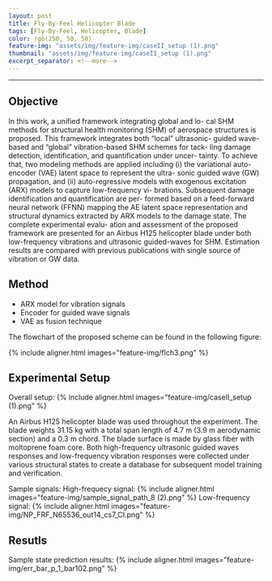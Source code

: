 ```yaml
---
layout: post
title: Fly-By-Feel Helicopter Blade
tags: [Fly-By-Feel, Helicopter, Blade]
color: rgb(250, 50, 50)
feature-img: "assets/img/feature-img/caseII_setup (1).png"
thumbnail: "assets/img/feature-img/caseII_setup (1).png"
excerpt_separator: <!--more-->
---
```


---
## Objective

In this work, a unified framework integrating global and lo-
cal SHM methods for structural health monitoring (SHM) of aerospace
structures is proposed. This framework integrates both “local” ultrasonic-
guided wave-based and “global” vibration-based SHM schemes for tack-
ling damage detection, identification, and quantification under uncer-
tainty. To achieve that, two modeling methods are applied including (i)
the variational auto-encoder (VAE) latent space to represent the ultra-
sonic guided wave (GW) propagation, and (ii) auto-regressive models
with exogenous excitation (ARX) models to capture low-frequency vi-
brations. Subsequent damage identification and quantification are per-
formed based on a feed-forward neural network (FFNN) mapping the
AE latent space representation and structural dynamics extracted by
ARX models to the damage state. The complete experimental evalu-
ation and assessment of the proposed framework are presented for an
Airbus H125 helicopter blade under both low-frequency vibrations and
ultrasonic guided-waves for SHM. Estimation results are compared with
previous publications with single source of vibration or GW data.

## Method

* ARX model for vibration signals
* Encoder for guided wave signals
* VAE as fusion technique

The flowchart of the proposed scheme can be found in the following figure:

{% include aligner.html images="feature-img/flch3.png" %}

## Experimental Setup

Overall setup:
{% include aligner.html images="feature-img/caseII_setup (1).png" %}

An Airbus H125 helicopter blade was used throughout the experiment. The blade weights 31.15 kg with a total span length of 4.7 m (3.9 m aerodynamic section) and a 0.3 m chord. The blade surface is made by glass fiber with moltoprene foam core. Both high-frequency ultrasonic guided waves responses and low-frequency vibration responses were collected under various structural states to create a database for subsequent model training and verification.


Sample signals:
High-frequecy signal:
{% include aligner.html images="feature-img/sample_signal_path_8 (2).png" %}
Low-frequency signal:
{% include aligner.html images="feature-img/NP_FRF_N65536_out14_cs7_CI.png" %}

## Resutls

Sample state prediction results:
{% include aligner.html images="feature-img/err_bar_p_1_bar102.png" %}



<!-- [^1]:
    {% include citation.html key="ref1" %} -->
